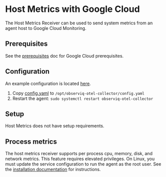 # Host Metrics with Google Cloud

The Host Metrics Receiver can be used to send system metrics from an agent host to Google Cloud Monitoring.

## Prerequisites

See the [prerequisites](../README.md) doc for Google Cloud prerequisites.

## Configuration

An example configuration is located [here](./config.yaml).

1. Copy [config.yaml](./config.yaml) to `/opt/observiq-otel-collector/config.yaml`
2. Restart the agent: `sudo systemctl restart observiq-otel-collector`

## Setup

Host Metrics does not have setup requirements.

## Process metrics

The host metrics receiver supports per process cpu, memory, disk, and network metrics. This feature requires elevated privileges. On Linux, you must update the service configuration to run the agent as the root user. See the [installation documentation](https://github.com/observIQ/bindplane-agent/blob/main/docs/installation-linux.md#configuring-the-agent) for instructions.

